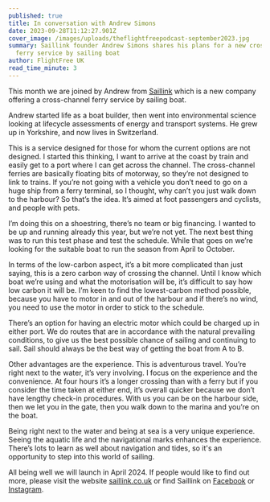 ```yaml
---
published: true
title: In conversation with Andrew Simons
date: 2023-09-28T11:12:27.901Z
cover_image: /images/uploads/theflightfreepodcast-september2023.jpg
summary: Saillink founder Andrew Simons shares his plans for a new cross-channel
  ferry service by sailing boat
author: FlightFree UK
read_time_minute: 3
---
```

This month we are joined by Andrew from [Saillink](https://saillink.co.uk/) which is a new company offering a cross-channel ferry service by sailing boat.

Andrew started life as a boat builder, then went into environmental science looking at lifecycle assessments of energy and transport systems. He grew up in Yorkshire, and now lives in Switzerland.

This is a service designed for those for whom the current options are not designed. I started this thinking, I want to arrive at the coast by train and easily get to a port where I can get across the channel. The cross-channel ferries are basically floating bits of motorway, so they’re not designed to link to trains. If you’re not going with a vehicle you don’t need to go on a huge ship from a ferry terminal, so I thought, why can’t you just walk down to the harbour? So that’s the idea. It’s aimed at foot passengers and cyclists, and people with pets.

I’m doing this on a shoestring, there’s no team or big financing. I wanted to be up and running already this year, but we’re not yet. The next best thing was to run this test phase and test the schedule. While that goes on we’re looking for the suitable boat to run the season from April to October. 

In terms of the low-carbon aspect, it’s a bit more complicated than just saying, this is a zero carbon way of crossing the channel. Until I know which boat we’re using and what the motorisation will be, it’s difficult to say how low carbon it will be. I’m keen to find the lowest-carbon method possible, because you have to motor in and out of the harbour and if there’s no wind, you need to use the motor in order to stick to the schedule. 

There’s an option for having an electric motor which could be charged up in either port. We do routes that are in accordance with the natural prevailing conditions, to give us the best possible chance of sailing and continuing to sail. Sail should always be the best way of getting the boat from A to B.

Other advantages are the experience. This is adventurous travel. You’re right next to the water, it’s very involving. I focus on the experience and the convenience. At four hours it’s a longer crossing than with a ferry but if you consider the time taken at either end, it’s overall quicker because we don’t have lengthy check-in procedures. With us you can be on the harbour side, then we let you in the gate, then you walk down to the marina and you’re on the boat. 

Being right next to the water and being at sea is a very unique experience. Seeing the aquatic life and the navigational marks enhances the experience. There’s lots to learn as well about navigation and tides, so it's an opportunity to step into this world of sailing.

All being well we will launch in April 2024. If people would like to find out more, please visit the website [saillink.co.uk](http://saillink.co.uk) or find Saillink on [Facebook](https://www.facebook.com/profile.php?id=100064535785989) or [Instagram](https://www.instagram.com/saillink.sailferry/).